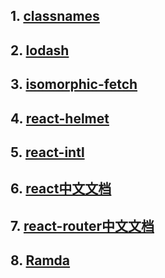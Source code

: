 ## 1. [classnames](https://github.com/JedWatson/classnames)<br />
## 2. [lodash](https://github.com/lodash/lodash)<br />
## 3. [isomorphic-fetch](https://github.com/matthew-andrews/isomorphic-fetch)<br />
## 4. [react-helmet](https://github.com/nfl/react-helmet)<br />
## 5. [react-intl](https://github.com/yahoo/react-intl)<br />
## 6. [react中文文档](https://react.docschina.org/)<br />
## 7. [react-router中文文档](http://react-guide.github.io/react-router-cn/)<br />
## 8. [Ramda](http://www.ruanyifeng.com/blog/2017/03/ramda.html)<br />
